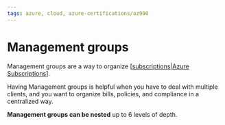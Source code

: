 ```yaml
---
tags: azure, cloud, azure-certifications/az900
---
```


# Management groups

Management groups are a way to organize [[subscriptions|Azure Subscriptions]].

Having Management groups is helpful when you have to deal with multiple clients, and you want to organize bills, policies, and compliance in a centralized way.

**Management groups can be nested** up to 6 levels of depth.

[//begin]: # "Autogenerated link references for markdown compatibility"
[subscriptions|Azure Subscriptions]: subscriptions "Subscriptions"
[//end]: # "Autogenerated link references"